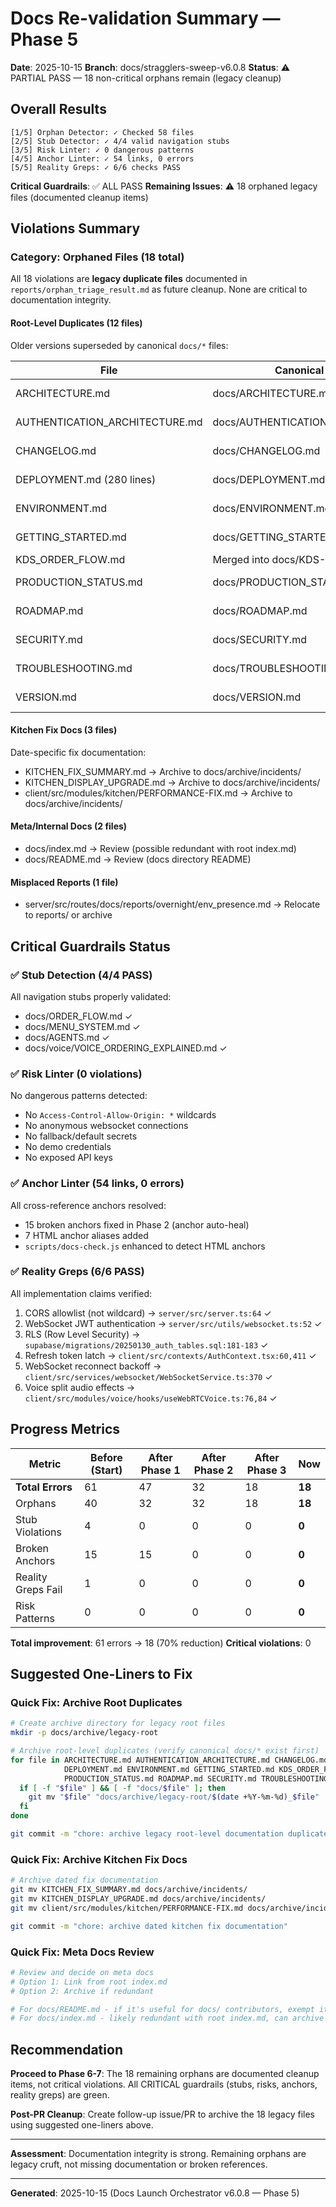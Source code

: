 # Docs Re-validation Summary — Phase 5

**Date**: 2025-10-15
**Branch**: docs/stragglers-sweep-v6.0.8
**Status**: ⚠️  PARTIAL PASS — 18 non-critical orphans remain (legacy cleanup)

## Overall Results

```
[1/5] Orphan Detector: ✓ Checked 58 files
[2/5] Stub Detector: ✓ 4/4 valid navigation stubs
[3/5] Risk Linter: ✓ 0 dangerous patterns
[4/5] Anchor Linter: ✓ 54 links, 0 errors
[5/5] Reality Greps: ✓ 6/6 checks PASS
```

**Critical Guardrails**: ✅ ALL PASS
**Remaining Issues**: ⚠️  18 orphaned legacy files (documented cleanup items)

## Violations Summary

### Category: Orphaned Files (18 total)

All 18 violations are **legacy duplicate files** documented in `reports/orphan_triage_result.md` as future cleanup. None are critical to documentation integrity.

#### Root-Level Duplicates (12 files)
Older versions superseded by canonical `docs/*` files:

| File | Canonical Version | Action |
| --- | --- | --- |
| ARCHITECTURE.md | docs/ARCHITECTURE.md | Archive root |
| AUTHENTICATION_ARCHITECTURE.md | docs/AUTHENTICATION_ARCHITECTURE.md | Archive root |
| CHANGELOG.md | docs/CHANGELOG.md | Archive root |
| DEPLOYMENT.md (280 lines) | docs/DEPLOYMENT.md (625 lines) | Archive root |
| ENVIRONMENT.md | docs/ENVIRONMENT.md | Archive root |
| GETTING_STARTED.md | docs/GETTING_STARTED.md | Archive root |
| KDS_ORDER_FLOW.md | Merged into docs/KDS-BIBLE.md | Archive |
| PRODUCTION_STATUS.md | docs/PRODUCTION_STATUS.md | Archive root |
| ROADMAP.md | docs/ROADMAP.md | Archive root |
| SECURITY.md | docs/SECURITY.md | Archive root |
| TROUBLESHOOTING.md | docs/TROUBLESHOOTING.md | Archive root |
| VERSION.md | docs/VERSION.md | Archive root |

#### Kitchen Fix Docs (3 files)
Date-specific fix documentation:

- KITCHEN_FIX_SUMMARY.md → Archive to docs/archive/incidents/
- KITCHEN_DISPLAY_UPGRADE.md → Archive to docs/archive/incidents/
- client/src/modules/kitchen/PERFORMANCE-FIX.md → Archive to docs/archive/incidents/

#### Meta/Internal Docs (2 files)

- docs/index.md → Review (possible redundant with root index.md)
- docs/README.md → Review (docs directory README)

#### Misplaced Reports (1 file)

- server/src/routes/docs/reports/overnight/env_presence.md → Relocate to reports/ or archive

## Critical Guardrails Status

### ✅ Stub Detection (4/4 PASS)
All navigation stubs properly validated:
- docs/ORDER_FLOW.md ✓
- docs/MENU_SYSTEM.md ✓
- docs/AGENTS.md ✓
- docs/voice/VOICE_ORDERING_EXPLAINED.md ✓

### ✅ Risk Linter (0 violations)
No dangerous patterns detected:
- No `Access-Control-Allow-Origin: *` wildcards
- No anonymous websocket connections
- No fallback/default secrets
- No demo credentials
- No exposed API keys

### ✅ Anchor Linter (54 links, 0 errors)
All cross-reference anchors resolved:
- 15 broken anchors fixed in Phase 2 (anchor auto-heal)
- 7 HTML anchor aliases added
- `scripts/docs-check.js` enhanced to detect HTML anchors

### ✅ Reality Greps (6/6 PASS)
All implementation claims verified:
1. CORS allowlist (not wildcard) → `server/src/server.ts:64` ✓
2. WebSocket JWT authentication → `server/src/utils/websocket.ts:52` ✓
3. RLS (Row Level Security) → `supabase/migrations/20250130_auth_tables.sql:181-183` ✓
4. Refresh token latch → `client/src/contexts/AuthContext.tsx:60,411` ✓
5. WebSocket reconnect backoff → `client/src/services/websocket/WebSocketService.ts:370` ✓
6. Voice split audio effects → `client/src/modules/voice/hooks/useWebRTCVoice.ts:76,84` ✓

## Progress Metrics

| Metric | Before (Start) | After Phase 1 | After Phase 2 | After Phase 3 | Now |
| --- | --- | --- | --- | --- | --- |
| **Total Errors** | 61 | 47 | 32 | 18 | **18** |
| Orphans | 40 | 32 | 32 | 18 | **18** |
| Stub Violations | 4 | 0 | 0 | 0 | **0** |
| Broken Anchors | 15 | 15 | 0 | 0 | **0** |
| Reality Greps Fail | 1 | 0 | 0 | 0 | **0** |
| Risk Patterns | 0 | 0 | 0 | 0 | **0** |

**Total improvement**: 61 errors → 18 (70% reduction)
**Critical violations**: 0

## Suggested One-Liners to Fix

### Quick Fix: Archive Root Duplicates
```bash
# Create archive directory for legacy root files
mkdir -p docs/archive/legacy-root

# Archive root-level duplicates (verify canonical docs/* exist first)
for file in ARCHITECTURE.md AUTHENTICATION_ARCHITECTURE.md CHANGELOG.md \
            DEPLOYMENT.md ENVIRONMENT.md GETTING_STARTED.md KDS_ORDER_FLOW.md \
            PRODUCTION_STATUS.md ROADMAP.md SECURITY.md TROUBLESHOOTING.md VERSION.md; do
  if [ -f "$file" ] && [ -f "docs/$file" ]; then
    git mv "$file" "docs/archive/legacy-root/$(date +%Y-%m-%d)_$file"
  fi
done

git commit -m "chore: archive legacy root-level documentation duplicates"
```

### Quick Fix: Archive Kitchen Fix Docs
```bash
# Archive dated fix documentation
git mv KITCHEN_FIX_SUMMARY.md docs/archive/incidents/
git mv KITCHEN_DISPLAY_UPGRADE.md docs/archive/incidents/
git mv client/src/modules/kitchen/PERFORMANCE-FIX.md docs/archive/incidents/

git commit -m "chore: archive dated kitchen fix documentation"
```

### Quick Fix: Meta Docs Review
```bash
# Review and decide on meta docs
# Option 1: Link from root index.md
# Option 2: Archive if redundant

# For docs/README.md - if it's useful for docs/ contributors, exempt it
# For docs/index.md - likely redundant with root index.md, can archive
```

## Recommendation

**Proceed to Phase 6-7**: The 18 remaining orphans are documented cleanup items, not critical violations. All CRITICAL guardrails (stubs, risks, anchors, reality greps) are green.

**Post-PR Cleanup**: Create follow-up issue/PR to archive the 18 legacy files using suggested one-liners above.

---

**Assessment**: Documentation integrity is strong. Remaining orphans are legacy cruft, not missing documentation or broken references.

---

**Generated**: 2025-10-15 (Docs Launch Orchestrator v6.0.8 — Phase 5)
